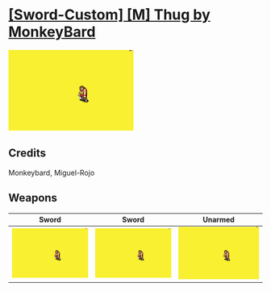 # [\[Sword-Custom\] \[M\] Thug by MonkeyBard](./)

<img src="./1.%20Sword/Sword_000.png" alt="[Sword-Custom] [M] Thug by MonkeyBard standing" />

## Credits

Monkeybard, Miguel-Rojo

## Weapons


|Sword |Sword |Unarmed |
|  :---: | :---: | :---: |
| <img alt="Sword animation" src="./1.%20Sword/Sword.gif" /> | <img alt="Sword animation" src="./1.%20Sword%20(+Ranged)/Sword.gif" /> | <img alt="Unarmed animation" src="./8.%20Unarmed/Unarmed.gif" /> |
